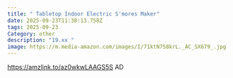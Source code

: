 ```yaml
---
title: " Tabletop Indoor Electric S'mores Maker"
date: 2025-09-23T11:38:13.758Z
tags: 2025-09-23
Category: other
description: "19.xx "
image: https://m.media-amazon.com/images/I/71ktN758krL._AC_SX679_.jpg
---
```

https://amzlink.to/az0wkwLAAGS5S   AD